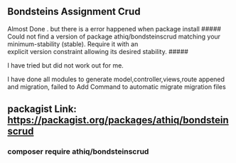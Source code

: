 

## Bondsteins Assignment Crud

Almost Done . but there is a error happened when package install  ##### Could not find a version of package athiq/bondsteinscrud matching your minimum-stability (stable). Require it with an    
  explicit version constraint allowing its desired stability.  #####

  I have tried but did not work out for me.

  I have done all modules to generate model,controller,views,route appened and migration, failed to Add Command to automatic migrate migration files

## packagist Link: https://packagist.org/packages/athiq/bondsteinscrud

### composer require athiq/bondsteinscrud


